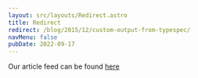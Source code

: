 ```yaml
---
layout: src/layouts/Redirect.astro
title: Redirect
redirect: /blog/2015/12/custom-output-from-typespec/
navMenu: false
pubDate: 2022-09-17
---
```

<div>
Our article feed can be found <a href="/blog/2015/12/custom-output-from-typespec/">here</a>
</div>
